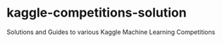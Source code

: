 # kaggle-competitions-solution
Solutions and Guides to various Kaggle Machine Learning Competitions
